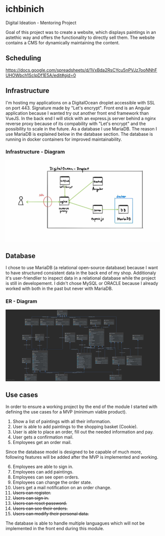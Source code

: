 # ichbinich
Digital Ideation - Mentoring Project

Goal of this project was to create a website, which displays paintings in an astethic way and offers the functionality to directly sell them. 
The website contains a CMS for dynamically maintaining the content.

## Scheduling
https://docs.google.com/spreadsheets/d/1VxBda2RsCYcu5nPVJz7ooNNhFUHOWbch1ScIpDf1E5A/edit#gid=0

## Infrastructure
I'm hosting my applications on a DigitalOcean droplet accessible with SSL on port 443. Signature made by "Let's encrypt". Front end is an Angular application because I wanted try out another front end framework than VueJS. In the back end I will stick with an express.js server behind a nginx reverse proxy because of its compability with "Let's encrypt" and the possibility to scale in the future. As a database I use MariaDB. The reason I use MariaDB is explained below in the database section. The database is running in docker containers for improved maintainability.

### Infrastructure - Diagram
![infrastructure-diagram](doku/server.jpg)

## Database
I chose to use MariaDB (a relational open-source database) because I want to have structured consistent data in the back end of my shop. Additionaly it's user-friendlier to inspect data in a relational database while the project is still in developement. I didn't chose MySQL or ORACLE because I already worked with both in the past but never with MariaDB.  

### ER - Diagram
![er-diagram](doku/database.JPG)

## Use cases
In order to ensure a working project by the end of the module I started with defining the use cases for a MVP (minimum viable product).

1. Show a list of paintings with all their information.
2. User is able to add paintings to the shopping basket (Cookie).
3. User is able to place an order, fill out the needed information and pay.
4. User gets a confirmation mail.
5. Employees get an order mail.

Since the database model is designed to be capable of much more, following features will be added after the MVP is implemented and working.

6. Employees are able to sign in.
7. Employees can add paintings.
8. Employees can see open orders.
9. Employees can change the order state.
10. Users get a mail notification on an order change.
11. ~~Users can register.~~
12. ~~Users can sign in.~~
13. ~~Users can reset password.~~
14. ~~Users can see their orders.~~
15. ~~Users can modify their personal data.~~


The database is able to handle multiple languagues which will not be implemented in the front end during this module.
